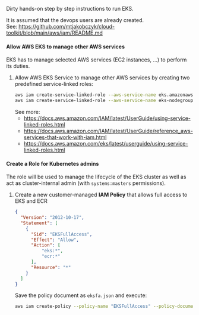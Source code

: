 Dirty hands-on step by step instructions to run EKS.

It is assumed that the devops users are already created.  
See: https://github.com/mtjakobczyk/cloud-toolkit/blob/main/aws/iam/README.md 

#### Allow AWS EKS to manage other AWS services
EKS has to manage selected AWS services (EC2 instances, ...) to perform its duties.

1. Allow AWS EKS Service to manage other AWS services by creating two predefined service-linked roles:
    ```bash
    aws iam create-service-linked-role --aws-service-name eks.amazonaws.com
    aws iam create-service-linked-role --aws-service-name eks-nodegroup.amazonaws.com
    ```
    See more:
    - https://docs.aws.amazon.com/IAM/latest/UserGuide/using-service-linked-roles.html
    - https://docs.aws.amazon.com/IAM/latest/UserGuide/reference_aws-services-that-work-with-iam.html
    - https://docs.aws.amazon.com/eks/latest/userguide/using-service-linked-roles.html

#### Create a Role for Kubernetes admins
The role will be used to manage the lifecycle of the EKS cluster as well as act as cluster-internal admin (with `systems:masters` permissions).

1. Create a new customer-managed **IAM Policy** that allows full access to EKS and ECR
    ```json
    {
      "Version": "2012-10-17",
      "Statement": [
        {
          "Sid": "EKSFullAccess",
          "Effect": "Allow",
          "Action": [
              "eks:*",
              "ecr:*"
          ],
          "Resource": "*"
        }
      ]
    }
    ```
    Save the policy document as `eksfa.json` and execute:
    ```bash
    aws iam create-policy --policy-name "EKSFullAccess" --policy-document file://eksfa.json
    ```
